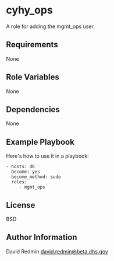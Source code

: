 cyhy_ops
========

A role for adding the mgmt_ops user.

Requirements
------------

None

Role Variables
--------------

None

Dependencies
------------

None

Example Playbook
----------------

Here's how to use it in a playbook:

    - hosts: db
      become: yes
      become_method: sudo
      roles:
         - mgmt_ops

License
-------

BSD

Author Information
------------------

David Redmin <david.redmin@beta.dhs.gov>
